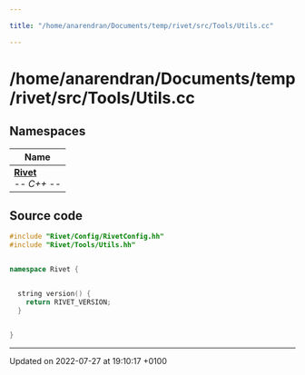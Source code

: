 ```yaml
---

title: "/home/anarendran/Documents/temp/rivet/src/Tools/Utils.cc"

---
```


# /home/anarendran/Documents/temp/rivet/src/Tools/Utils.cc



## Namespaces

| Name           |
| -------------- |
| **[Rivet](http://example.org/namespaces/namespacerivet/)** <br>-*- C++ -*-  |




## Source code

```cpp
#include "Rivet/Config/RivetConfig.hh"
#include "Rivet/Tools/Utils.hh"


namespace Rivet {


  string version() {
    return RIVET_VERSION;
  }


}
```


-------------------------------

Updated on 2022-07-27 at 19:10:17 +0100
